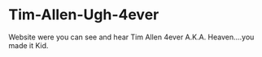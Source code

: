 # Tim-Allen-Ugh-4ever
Website were you can see and hear Tim Allen 4ever A.K.A. Heaven....you made it Kid.
